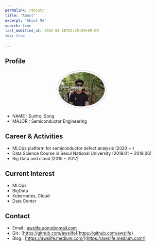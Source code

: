 ```yaml
---
permalink: /about/
title: "About"
excerpt: "About Me"
search: true
last_modified_at: 2022-01-26T22:25:00+09:00
toc: true

---
```


## Profile
<center><img src="/assets/image/me.jpg" width="30%" height="30%" style="
border: 1px solid #cab6de;
border-radius: 50%;
padding: 5px;
-moz-border-radius: 50%;
-khtml-border-radius: 50%;
-webkit-border-radius: 50%;
"></center>

* NAME : Sunho, Song
* MAJOR : Semiconductor Engineering

## Career & Activities
 - MLOps platform for semiconductor defect analysis (2020 ~ )
 - Data Science Course in Seoul National University (2018.01 ~ 2018.06)
 - Big Data and cloud (2015 ~ 2017)

## Current Interest
 * MLOps
 * BigData
 * Kubernetes, Cloud
 * Data Center

## Contact
 * Email : awslife.song@gmail.com
 * Git : [https://github.com/awslife](https://github.com/awslife)
 * Blog : [https://awslife.medium.com/](https://awslife.medium.com/)
